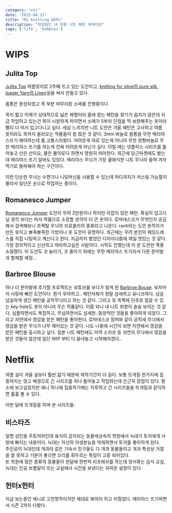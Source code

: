 ```yaml
---
category: "etc"
date: "2025-04-11"
title: "My knitting WIPs"
description: "작업중인 내 취향 니트 패턴 큐레이션"
tags: ['life', 'hobbies']
---
```


# WIPS
## Julita Top

[Julita Top](https://www.ravelry.com/patterns/library/julita-top) 여름맞이로 2주째 뜨고 있는 도안이고,
[knitting for olive의 pure silk](https://www.ravelry.com/yarns/library/knitting-for-olive-pure-silk), [Isager Yarn의 Linen](https://www.ravelry.com/yarns/library/isager-yarn-hr-organic)실을 써서 만들고 있다.

몸통은 완성되었고 목 부분 마무리랑 소매를 진행중이다.

목이 짧고 어깨가 상대적으로 넓은 체형이라 몸에 맞는 패턴을 찾기가 쉽지가 않은데 지금 작업하고 있는건 목이 시원하게 파이면서 소매가 5부라 단점을 딱 보완해주는 옷이라 빨리 다 떠서 입고다니고 싶다.
세삼 느끼지만 니트 도안은 겨울 패턴은 고사하고 여름 옷이라도 목까지 올라오는 작품들이 참 많은 것 같다.
3mm 바늘로 몸통을 무한 메리야스뜨기 해야하는데 좀 고통스러웠다. 어려운게 따로 있는게 아니라 무한 원형바늘로 무한 메리야스 뜨기를 하는게 진짜 어려운게 아닌가 싶다.
이럴 때는 넷플릭스 시리즈를 틀어놓고 산은 산이요, 물은 물이로다 하면서 영원히 떠야한다. 
최근에 당근마켓에도 봤는데 메리야스 뜨기 알바도 있었다. 메리야스 무늬가 가장 클래식한 니트 무늬라 울며 겨자먹기로 돌파해야 하는 구간이다.

이런 단순한 무늬는 수편기나 니팅머신을 사용할 수 있는데 어디까지가 커스텀 가능할지 몰라서 일단은 손으로 작업하는 중이다.


## Romanesco Jumper
[Romanesco Jumper](https://rantistudio.co.uk/products/romanesco-jumper-knitting-pattern?variant=45344598720808) 도안이 무려 2만원이나 하지만 아깝지 않은 패턴.
확실히 입고다닐 생각 보다는 떠서 작품으로 소장할 생각이 더 큰 옷이다.
로마네스코가 무엇인지 궁금해서 검색해보니 프렉탈 무늬의 브로콜리의 종류라고 나온다.
ranti라는 도안 원작자가 만든 옷이고 뾰족뾰족한 가방이나 옷 도안이 유명하다. 최근에는 무려 본인의 웨딩드레스를 직접 니팅하고 계신다고 한다.
지금까지 봤었던 디자이너중에 제일 멋있는 것 같다. 가장 창의적이고 신선하고 따라하고싶은 사람이다.
시작도 안했는데 이 분 도안만 폭풍쇼핑했다.
이 도안도 코 늘리기, 코 줄이기 외에는 무한 메리야스 뜨기라서 다른 문어발과 함께할 예정...

## Barbroe Blouse
하나 더 문어발에 추가할 프로젝트는 유튜브를 보다가 알게 된 [Barbroe Bouse](https://www.ravelry.com/patterns/library/barbroe-blouse).
보자마자 사랑에 빠진 도안이다. 뭔가 우아하고.. 패턴자체가 정말 섬세하고 유니크하다. 넘실넘실하게 생긴 패턴을 공작무늬라고 하는 것 같다. 
그리고 뒷 목쪽에 단추로 잠글 수 있는 key hole도 옷이 아니라 무슨 작품같다.
이쯤 되니 내 니트 취향이 슬슬 보이는 것 같다. 심플하면서도 복잡하고, 무심하면서도 섬세한..동양적인 것들을 좋아하게 되었다.
그리고 자연에서 영감을 받은 패턴을 좋아한다. 로마네스코 점퍼와 같이 공작새 무늬에서 영감을 받은 무늬가 너무 재미있는 것 같다.
나도 나중에 시간이 되면 자연에서 영감을 받은 패턴을 출시하고 싶다.
일본 니트 패턴에도 미역 스카프 등 자연의 무늬에서 영감을 받은 것들이 많은데 일단 WIP 부터 다 끝내놓고 시작해야겠다.. 


# Netflix
여름 실이 겨울 실보다 훨씬 얇기 때문에 제작기간이 더 길다. 보통 뜨개질 한가지에 집중하지는 않고 배경으로 긴 시리즈를 하나 틀어놓고 작업하는데 은근히 장점이 있다.
평소에 보고싶었지만 애니 하나에 집중하기에는 지루하고 긴 시리즈들을 뜨개질과 같이하면 훌훌 볼 수 있다.

이번 달에 뜨개질을 하며 본 시리즈들:
## 비스타즈

일명 성인용 주토피아인데 육식이 금지되는 동물세상속의 학원에서 늑대가 토끼에게 사랑에 빠지는 내용이다. 늑대는 자신의 야생본능을 억제하면서 토끼를 좋아하게 된다.<br/>
주인공이 늑대인데 개과라 같은 기숙사 친구들도 다 개과 동물들이고 개과 특성상 거절을 잘 못하고 기분이 좋으면 꼬리를 휘두르는 특징이 고증 되어있다.<br/>
또 학원에 많은 종류의 동물들이 한달에 한번씩 리프레쉬를 하는데 양서류는 습식 교실, 늑대는 인공 보름달이 뜨는 교실에서 시간을 보낸다는 귀여운 설정이 있다.<br />

## 헌터x헌터
지금 보는중인 애니로 고전명작이지만 제대로 봐야지 하고 미뤘었다. 메리야스 뜨기하면서 시즌 2까지 다봤다.
